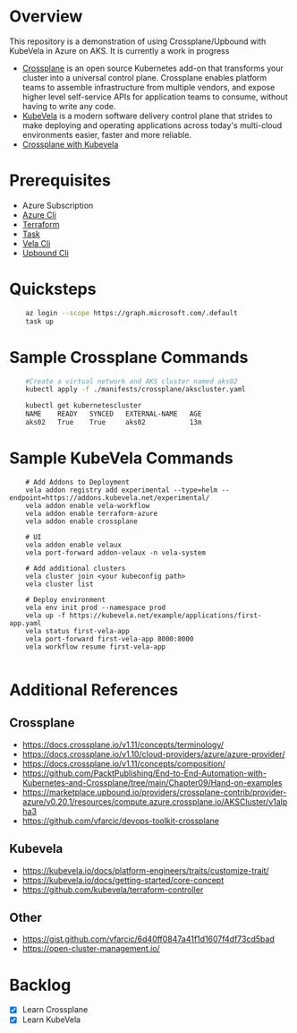 # Overview

This repository is a demonstration of using Crossplane/Upbound with KubeVela in Azure on AKS. It is currently a work in progress

* [Crossplane](https://www.crossplane.io/) is an open source Kubernetes add-on that transforms your cluster into a universal control plane. Crossplane enables platform teams to assemble infrastructure from multiple vendors, and expose higher level self-service APIs for application teams to consume, without having to write any code.
* [KubeVela](https://kubevela.io/docs/) is a modern software delivery control plane that strides to make deploying and operating applications across today's multi-cloud environments easier, faster and more reliable.  
* [Crossplane with Kubevela](https://kubevela.io/docs/platform-engineers/crossplane/)

# Prerequisites 
* Azure Subscription
* [Azure Cli](https://github.com/briandenicola/tooling/blob/main/azure-cli.sh)
* [Terraform](https://github.com/briandenicola/tooling/blob/main/terraform.sh)
* [Task](https://github.com/briandenicola/tooling/blob/main/task.sh)
* [Vela Cli](https://github.com/briandenicola/tooling/blob/main/kubevela.sh)
* [Upbound Cli](https://github.com/briandenicola/tooling/blob/main/upbound.sh)

# Quicksteps
```bash
    az login --scope https://graph.microsoft.com/.default
    task up
```

# Sample Crossplane Commands
```bash
    #Create a virtual network and AKS cluster named aks02
    kubectl apply -f ./manifests/crossplane/akscluster.yaml

    kubectl get kubernetescluster
    NAME    READY   SYNCED   EXTERNAL-NAME   AGE
    aks02   True    True     aks02           13m
```

# Sample KubeVela Commands
```
    # Add Addons to Deployment
    vela addon registry add experimental --type=helm --endpoint=https://addons.kubevela.net/experimental/
    vela addon enable vela-workflow
    vela addon enable terraform-azure
    vela addon enable crossplane

    # UI 
    vela addon enable velaux
    vela port-forward addon-velaux -n vela-system

    # Add additional clusters
    vela cluster join <your kubeconfig path>
    vela cluster list

    # Deploy environment 
    vela env init prod --namespace prod
    vela up -f https://kubevela.net/example/applications/first-app.yaml
    vela status first-vela-app
    vela port-forward first-vela-app 8000:8000
    vela workflow resume first-vela-app
 
```

# Additional References
## Crossplane
* https://docs.crossplane.io/v1.11/concepts/terminology/
* https://docs.crossplane.io/v1.10/cloud-providers/azure/azure-provider/
* https://docs.crossplane.io/v1.11/concepts/composition/
* https://github.com/PacktPublishing/End-to-End-Automation-with-Kubernetes-and-Crossplane/tree/main/Chapter09/Hand-on-examples
* https://marketplace.upbound.io/providers/crossplane-contrib/provider-azure/v0.20.1/resources/compute.azure.crossplane.io/AKSCluster/v1alpha3
* https://github.com/vfarcic/devops-toolkit-crossplane
## Kubevela
* https://kubevela.io/docs/platform-engineers/traits/customize-trait/
* https://kubevela.io/docs/getting-started/core-concept
* https://github.com/kubevela/terraform-controller
## Other
* https://gist.github.com/vfarcic/6d40ff0847a41f1d1607f4df73cd5bad
* https://open-cluster-management.io/

# Backlog
- [X] Learn Crossplane
- [X] Learn KubeVela
